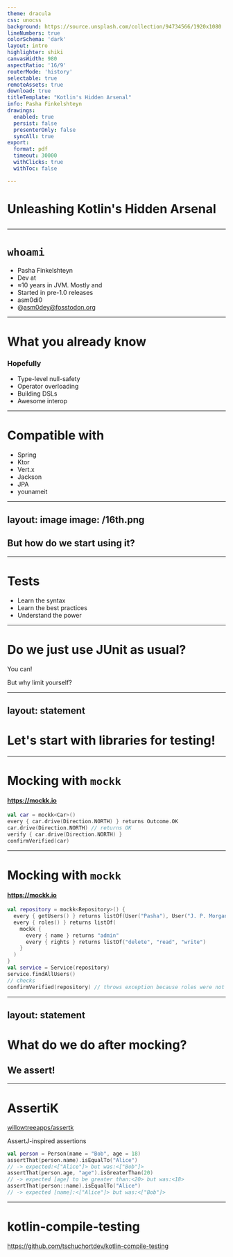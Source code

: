 ```yaml
---
theme: dracula
css: unocss
background: https://source.unsplash.com/collection/94734566/1920x1080
lineNumbers: true
colorSchema: 'dark'
layout: intro
highlighter: shiki
canvasWidth: 980
aspectRatio: '16/9'
routerMode: 'history'
selectable: true
remoteAssets: true
download: true
titleTemplate: "Kotlin's Hidden Arsenal"
info: Pasha Finkelshteyn
drawings:
  enabled: true
  persist: false
  presenterOnly: false
  syncAll: true
export:
  format: pdf
  timeout: 30000
  withClicks: true
  withToc: false

---
```


# Unleashing Kotlin's Hidden Arsenal

## <logos-kotlin-icon />

---

# `whoami`

<v-clicks>

- <div v-after>Pasha Finkelshteyn</div>
- Dev <noto-v1-avocado /> at <logos-jetbrains />
- ≈10 years in JVM. Mostly <logos-java /> and <logos-kotlin-icon />
- Started <logos-kotlin-icon /> in pre-1.0 releases
- <logos-twitter /> asm0di0
- <logos-mastodon-icon /> @asm0dey@fosstodon.org

</v-clicks>

---

# What you already know
### Hopefully

- Type-level null-safety
- Operator overloading
- Building DSLs
- Awesome <logos-java /> interop

---

# Compatible with

- Spring
- Ktor
- Vert.x
- Jackson
- JPA
- younameit

---
layout: image
image: /16th.png
---

## But how do we start using it?

---

# Tests

- Learn the syntax
- Learn the best practices
- Understand the power

---

# Do we just use JUnit as usual?

You can!

<v-click>

But why limit yourself?

</v-click>

---
layout: statement
---

# Let's start with libraries for testing!

---

# Mocking with `mockk`

#### https://mockk.io

```kotlin {all|1|2|3|4|5|all}
val car = mockk<Car>()
every { car.drive(Direction.NORTH) } returns Outcome.OK
car.drive(Direction.NORTH) // returns OK
verify { car.drive(Direction.NORTH) }
confirmVerified(car)
```

---

# Mocking with `mockk`

#### https://mockk.io

```kotlin {all|1-9|1,9|2|3-8|3|4-7|4|5|6|10|11-12|13} {lines:true}
val repository = mockk<Repository>() {
  every { getUsers() } returns listOf(User("Pasha"), User("J. P. Morgan"))
  every { roles() } returns listOf(
    mockk {
      every { name } returns "admin"
      every { rights } returns listOf("delete", "read", "write")
    }
  )
}
val service = Service(repository)
service.findAllUsers()
// checks
confirmVerified(repository) // throws exception because roles were not accessed
```

---
layout: statement
---

# What do we do after mocking?

<v-click>

## We assert!

</v-click>

---

# AssertiK

[willowtreeapps/assertk](https://github.com/willowtreeapps/assertk)

AssertJ-inspired assertions

```kotlin {1|2,3|4,5|6,7}
val person = Person(name = "Bob", age = 18)
assertThat(person.name).isEqualTo("Alice")
// -> expected:<["Alice"]> but was:<["Bob"]>
assertThat(person.age, "age").isGreaterThan(20)
// -> expected [age] to be greater than:<20> but was:<18>
assertThat(person::name).isEqualTo("Alice")
// -> expected [name]:<["Alice"]> but was:<["Bob"]>
```

---

# kotlin-compile-testing

https://github.com/tschuchortdev/kotlin-compile-testing
